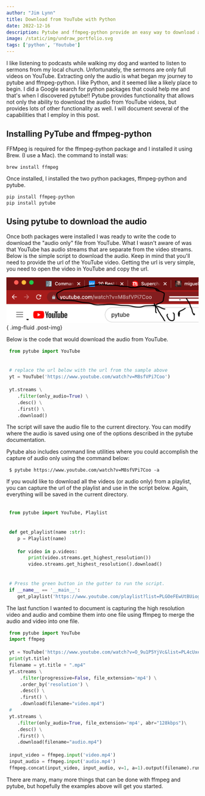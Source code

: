 ```yaml
---
author: "Jim Lynn"
title: Download from YouTube with Python
date: 2022-12-16
description: Pytube and ffmpeg-python provide an easy way to download and view YouTube videos and audio only files. 
image: /static/img/undraw_portfolio.svg
tags: ['python', 'Youtube']
---
```


I like listening to podcasts while walking my dog and wanted to listen to sermons from my local church.  Unfortunately, the sermons are only full videos on YouTube.  Extracting only the audio is what began my journey to pytube and ffmpeg-python. I like Python, and it seemed like a likely place to begin.   I did a Google search for python packages that could help me and that's when I discovered pytube!!  Pytube provides functionality that allows not only the ability to download the audio from YouTube videos,  but provides lots of other functionality as well. I will document several of the capabilities that I employ in this post.

## Installing PyTube and ffmpeg-python 

FFMpeg is required for the ffmpeg-python package and I installed it using Brew.  (I use a Mac).
the command to install was:
```code
brew install ffmpeg
```
Once installed, I installed the two python packages, ffmpeg-python and pytube. 
```code
pip install ffmpeg-python
pip install pytube
```
## Using pytube to download the audio 

Once both packages were installed I was ready to write the code to download the "audio only" file from YouTube.  What I wasn't aware of was that YouTube has audio streams that are separate from the video streams.  Below is the simple script to download the audio.  Keep in mind that you'll need to provide the url of the YouTube video.  Getting the url is very simple, you need to open the video in YouTube and copy the url.  

![Screen image with url](/static/img/requiredURL.png "Required url"){ .img-fluid .post-img}

Below is the code that would download the audio from YouTube. 
```python
 from pytube import YouTube

    
 # replace the url below with the url from the sample above 
 yt = YouTube('https://www.youtube.com/watch?v=M8sfVPi7Coo')

 yt.streams \
    .filter(only_audio=True) \
    .desc() \
    .first() \
    .download()
```
The script will save the audio file to the current directory.  You can modify where the audio is saved using one of the options described in the pytube documentation.  

Pytube also includes command line utilities where you could accomplish the capture of audio only using the command below:

```code
 $ pytube https://www.youtube.com/watch?v=M8sfVPi7Coo -a
```

If you would like to download all the videos (or audio only) from a playlist, you can capture the url of the playlist and use in the script below.  Again, everything will be saved in the current directory.  
```python

 from pytube import YouTube, Playlist


 def get_playlist(name :str):
    p = Playlist(name)

    for video in p.videos:
        print(video.streams.get_highest_resolution())
        video.streams.get_highest_resolution().download()


 # Press the green button in the gutter to run the script.
 if __name__ == '__main__':
    get_playlist('https://www.youtube.com/playlist?list=PLGOeFEwUtBUiognnwEx1zKXCFymj9kxsC')

```
The last function I wanted to document is capturing the high resolution video and audio and combine them into one file using ffmpeg to merge the audio and video into one file.  

```python
 from pytube import YouTube
 import ffmpeg

 yt = YouTube('https://www.youtube.com/watch?v=O_9u1P5YjVc&list=PL4cUxeGkcC9joIM91nLzd_qaH_AimmdAR')
 print(yt.title)
 filename = yt.title + ".mp4"
 yt.streams \
     .filter(progressive=False, file_extension='mp4') \
     .order_by('resolution') \
     .desc() \
     .first() \
     .download(filename="video.mp4")
 #
 yt.streams \
    .filter(only_audio=True, file_extension='mp4', abr="128kbps")\
    .desc() \
    .first() \
    .download(filename="audio.mp4")

 input_video = ffmpeg.input('video.mp4')
 input_audio = ffmpeg.input('audio.mp4')
 ffmpeg.concat(input_video, input_audio, v=1, a=1).output(filename).run()

```
There are many, many more things that can be done with ffmpeg and pytube, but hopefully the examples above will get you started.


